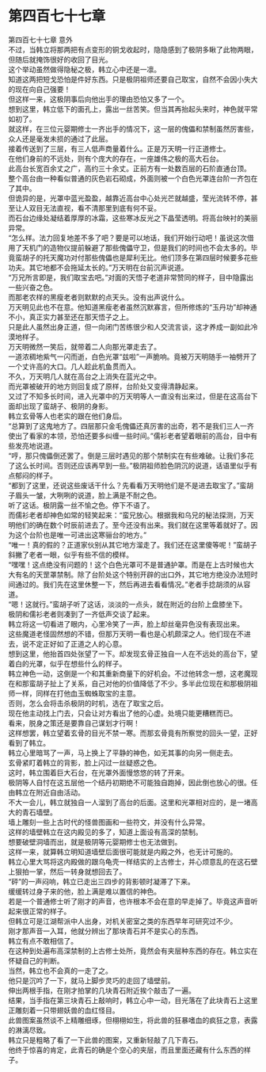 # 第四百七十七章

第四百七十七章 意外\
不过，当韩立将那两把有点变形的铜戈收起时，隐隐感到了极阴多瞅了此物两眼，但随后就掩饰很好的收回了目光。\
这个举动虽然做得隐秘之极，韩立心中还是一凛。\
知道这两把短戈恐怕是件好东西。只是极阴祖师还要自己取宝，自然不会因小失大的现在向自己强要！\
但这样一来，这极阴事后向他出手的理由恐怕又多了一个。\
想到这里，韩立低下的面孔上，露出一丝苦笑。但当其再抬起头来时，神色就平常如初了。\
就这样，在三位元婴期修士一齐出手的情况下，这一层的傀儡和禁制虽然厉害些，众人还是毫发未损的通过了此层。\
接着传送到了三层，有三人低声商量着什么。正是万天明一行正道修士。\
在他们身前的不远处，则有个庞大的存在，一座雄伟之极的高大石台。\
此高台长宽百余丈之广，高约三十余丈。正前方有一处数百层的石阶直通台顶。\
整个高台由一种看似普通的灰色岩石砌成，外面则被一个白色光罩连台阶一齐包在了其中。\
但诡异的是，光罩中蓝光盈盈，越靠近高台中心处光芒就越盛，莹光流转不停，甚至让人双目无法直视，看不清那里到底有何不妥。\
而石台边缘处凝结着厚厚的冰霜，这些寒冰反光之下晶莹透明。将高台映衬的美丽异常。\
“怎么样。法力回复地差不多了吧？要是可以地话，我们开始行动吧！虽说这次借用了天机门的造物仪提前躲避了那些傀儡守卫，但是我们的时间也不会太多的。毕竟蛮胡子的托天魔功对付那些傀儡也是犀利无比。他们顶多在第四层时候要多花些功夫。其它地都不会拖延太长的。”万天明在台前沉声说道。\
“万兄所言即是，我们取宝去吧。”对面的天悟子老道非常赞同的样子，目中隐露出一些兴奋之色。\
而那老农样的黑瘦老者则默默的点天头。没有出声说什么。\
万天明见此也不在意。他知道黑瘦老者虽然沉默寡言，但所修炼的“玉丹功”却神通不小，真正实力甚至还在那天悟子之上。\
只是此人虽然出身正道，但一向闭门苦练很少和人交流言谈，这才养成一副如此冷漠地样子。\
万天明微然一笑后，就带着二人向那光罩走去了。\
一道浓稠地紫气一闪而逝，白色光罩“兹啦”一声脆响。竟被万天明随手一袖劈开了一个丈许高的大口。几人趁此机鱼贯而入。\
不久，万天明几人就在高台之上消失在蓝光之中。\
而光罩被破开的地方则回复成了原样，台阶处又变得清静起来。\
又过了不知多长时间，进入光罩中的万天明等人一直没有出来过，但是在这高台下面却出现了蛮胡子、极阴的身影。\
韩立玄骨等人也老实的跟在他们身后。\
“总算到了这鬼地方了。四层那只金毛傀儡还真厉害的出奇，若不是我们三人一齐使出了看家的本领，恐怕还要多纠缠一些时间。”儒衫老者望着眼前的高台，目中有些发亮地说道。\
“哼，那只傀儡倒还罢了。倒是三层时遇见的那个禁制实在有些难破。让我们多花了这么长时间。否则还应该再早到一些。”极阴祖师脸色阴沉的说道，话语里似乎有点郁闷的样子。\
“都到了这里，还说这些废话干什么？先看看万天明他们是不是进去取宝了。”蛮胡子眉头一皱，大咧咧的说道，脸上满是不耐之色。\
听了这话。极阴露一丝不愉之色。停下不语了。\
而儒衫老者却神色如常的轻笑起来：“蛮兄放心。根据我和乌兄的秘法探测，万天明他们的确在数个时辰前进去了。至今还没有出来。我们就在这里等着就好了。因为这个台阶也是唯一可进出这寒骊台的地方。”\
“唯一！真的假的？正道家伙别从其它地方溜走了。我们还在这里傻等呢！”蛮胡子斜撇了老者一眼，似乎有些不信的模样。\
“嘿嘿！这点绝没有问题的！这个白色光罩可不是普通护罩。而是在上古时候也大大有名的天罡罩禁制。除了台阶处这个特别开辟的出口外，其它地方绝没办法短时间通过的。我们先在这里休整一下，然后再进去看看情况。”老者手捻胡须的从容道。\
“嗯！这就行。”蛮胡子听了这话，淡淡的一点头，就在附近的台阶上盘膝坐下。\
极阴和儒衫老者则凑到了一齐低声交谈了起来。\
韩立将这一切看进了眼内，心里冷笑了一声，脸上却丝毫异色没有表现出来。\
这些魔道老怪固然想的不错，但那万天明一看也是心机颇深之人。他们现在不进去，说不定正好如了正道之人的心意。\
想到这里，他抬首四处张望了一下。却发现玄骨正独自一人在不远处的高台下，望着白的光罩，似乎在想些什么的样子。\
韩立神色一动，这倒是一个和其重新商量下的好机会。不过他转念一想，这老魔现在和那蛮胡子扯上了关系，自己对他的价值降低了不少。多半此位现在和那极阴祖师一样，同样在打他血玉蜘蛛取宝的主意。\
否则，怎么会将击杀极阴的时机，选在了取宝之后。\
现在他主动找上门去，只会让对方看出了他的心虚。处境只能更糟糕而已。\
看来，脱身之策还是要靠自己谋划才行啊！\
这样想罢，韩立望着玄骨的目光不禁一寒。而那玄骨竟有所察觉的回头一望，正好看到了韩立。\
韩立心里暗骂了一声，马上换上了平静的神色，如无其事的向另一侧走去。\
玄骨紧盯着韩立的背影，脸上闪过一丝疑惑之色。\
这时，韩立围着巨大石台，在光罩外面慢悠悠的转了开来。\
极阴等人自忖在这五层他一个结丹初期绝不可能独自跑掉，因此倒也放心的很。任由韩立在附近自由活动。\
不大一会儿，韩立就独自一人溜到了高台的后面。这里和光罩相对应的，是一堵高大的青石墙壁。\
墙上雕刻一些上古时代的怪兽图画和一些符文，并没有什么异常。\
这样的墙壁韩立在这内殿见的多了，知道上面设有高深的禁制。\
想要破壁洞墙而出，就是极阴等元婴期修士也无法做到。\
这样一来，就算韩立明知道墙壁后面很可能就是内殿之外，也无计可施的。\
韩立心里大骂将这内殿做的跟乌龟壳一样结实的上古修士，并心烦意乱的在这石壁上狠拍一掌，然后一转身就想回去了。\
“砰”的一声闷响，韩立已走出三四步的背影顿时凝滞了下来。\
缓缓转过身子来的他，脸上满是难以置信的神色。\
若是一个普通修士听了刚才的声音，也许根本不会在意的早走掉了。毕竟这声音听起来很正常的样子。\
但韩立可是江湖帮派中人出身，对机关密室之类的东西早年可研究过不少。\
刚才那声音一入耳，他就分辨出了那块青石并不是实心的东西。\
韩立有点不敢相信了。\
在这种到处遍布高深禁制的上古修士处所，竟然会有夹层种东西的存在。韩立实在怀疑自己的判断。\
当然，韩立也不会真的一走了之。\
他只是沉吟了一下，就马上脚步灵巧的走回了墙壁前。\
伸出两根手指，在刚才拍掌的几块青石附近挨个敲击了一遍。\
结果，当手指在第三块青石上敲响时，韩立心中一动，目光落在了此块青石上这里正雕刻着一只带翅妖兽的血红怪目。\
此兽图案虽然谈不上精雕细琢，但栩栩如生，将此兽的狂暴嗜血的疯狂之意，表露的淋漓尽致。\
韩立只是粗略了看了一下此兽的图案，又重新轻敲了几下青石。\
他终于惊喜的肯定，此青石的确是个空心的夹层，而且里面还藏有什么东西的样子。
